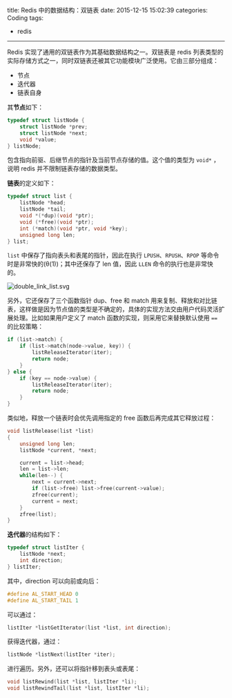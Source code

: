 title: Redis 中的数据结构：双链表
date: 2015-12-15 15:02:39
categories: Coding
tags:
 - redis
---

Redis 实现了通用的双链表作为其基础数据结构之一。双链表是 redis 列表类型的实际存储方式之一，同时双链表还被其它功能模块广泛使用。它由三部分组成：

* 节点
* 迭代器
* 链表自身

其**节点**如下：

```c
typedef struct listNode {
    struct listNode *prev;
    struct listNode *next;
    void *value;
} listNode;
```

包含指向前驱、后继节点的指针及当前节点存储的值。这个值的类型为 `void*` ，说明 redis 并不限制链表存储的数据类型。

**链表**的定义如下：

```c
typedef struct list {
    listNode *head;
    listNode *tail;
    void *(*dup)(void *ptr);
    void (*free)(void *ptr);
    int (*match)(void *ptr, void *key);
    unsigned long len;
} list;
```

`list` 中保存了指向表头和表尾的指针，因此在执行 `LPUSH`、`RPUSH`、`RPOP` 等命令时是非常快的(θ(1))；其中还保存了 len 值，因此 `LLEN` 命令的执行也是非常快的。

![double_link_list.svg](double_link_list.svg)

另外，它还保存了三个函数指针 dup、free 和 match 用来复制、释放和对比链表，这样做是因为节点值的类型是不确定的，具体的实现方法交由用户代码灵活扩展处理。比如如果用户定义了 match 函数的实现，则采用它来替换默认使用 `==` 的比较策略：

```c
if (list->match) {
    if (list->match(node->value, key)) {
        listReleaseIterator(iter);
        return node;
    }
} else {
    if (key == node->value) {
        listReleaseIterator(iter);
        return node;
    }
}
```

类似地，释放一个链表时会优先调用指定的 free 函数后再完成其它释放过程：

```c
void listRelease(list *list)
{
    unsigned long len;
    listNode *current, *next;

    current = list->head;
    len = list->len;
    while(len--) {
        next = current->next;
        if (list->free) list->free(current->value);
        zfree(current);
        current = next;
    }
    zfree(list);
}
```

**迭代器**的结构如下：

```c
typedef struct listIter {
    listNode *next;
    int direction;
} listIter;
```

其中，direction 可以向前或向后：

```c
#define AL_START_HEAD 0
#define AL_START_TAIL 1
```

可以通过：

```c
listIter *listGetIterator(list *list, int direction);
```

获得迭代器，通过：

```c
listNode *listNext(listIter *iter);
```

进行遍历。另外，还可以将指针移到表头或表尾：

```c
void listRewind(list *list, listIter *li);
void listRewindTail(list *list, listIter *li);
```


